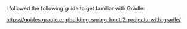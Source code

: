 I followed the following guide to get familiar with Gradle:

https://guides.gradle.org/building-spring-boot-2-projects-with-gradle/